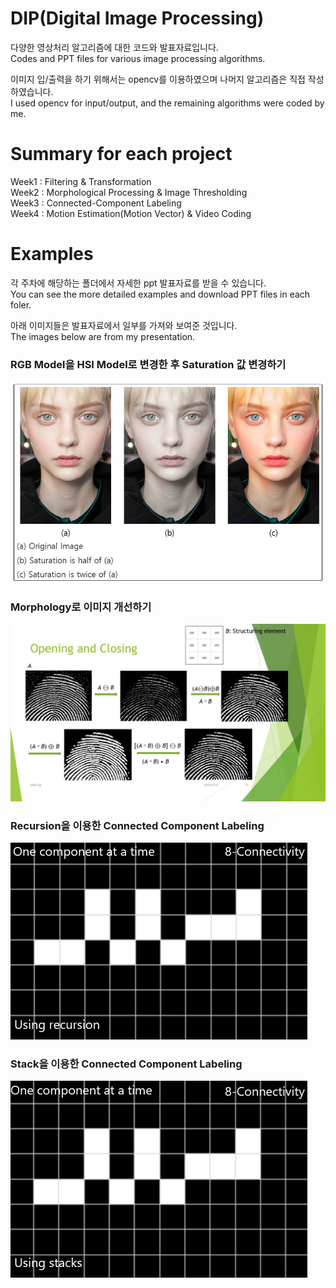 # DIP(Digital Image Processing) 

다양한 영상처리 알고리즘에 대한 코드와 발표자료입니다.  
Codes and PPT files for various image processing algorithms.  


이미지 입/출력을 하기 위해서는 opencv를 이용하였으며 나머지 알고리즘은 직접 작성하였습니다.  
I used opencv for input/output, and the remaining algorithms were coded by me.

# Summary for each project

Week1 : Filtering & Transformation  
Week2 : Morphological Processing & Image Thresholding  
Week3 : Connected-Component Labeling  
Week4 : Motion Estimation(Motion Vector) & Video Coding


# Examples
각 주차에 해당하는 폴더에서 자세한 ppt 발표자료를 받을 수 있습니다.  
You can see the more detailed examples and download PPT files in each foler.

아래 이미지들은 발표자료에서 일부를 가져와 보여준 것입니다.  
The images below are from my presentation.

### RGB Model을 HSI Model로 변경한 후 Saturation 값 변경하기
![demo image](DIP_week1/example_image/example5.jpg)


### Morphology로 이미지 개선하기
![week2](DIP_week2/example_image/example1.jpg)


### Recursion을 이용한 Connected Component Labeling
![week3_1](DIP_week3/example_image/example1.gif)


### Stack을 이용한 Connected Component Labeling
![week3_2](DIP_week3/example_image/example2.gif)
